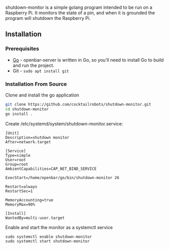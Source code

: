 shutdown-monitor is a simple golang program intended to be run on a Raspberry Pi. It monitors the state of a pin, and when it is grounded the program will shutdown the Raspberry Pi.

## Installation

### Prerequisites

* [Go](https://golang.org/doc/install) - openbar-server is written in Go, so you'll need to install Go to build and run the project.
* Git - `sudo apt install git`

### Installation From Source

Clone and install the go application

```bash
git clone https://github.com/cocktailrobots/shutdown-monitor.git
cd shutdown-monitor
go install .
```

Create /etc/systemd/system/shutdown-monitor.service:

```
[Unit]
Description=shutdown monitor
After=network.target

[Service]
Type=simple
User=root
Group=root
AmbientCapabilities=CAP_NET_BIND_SERVICE

ExecStart=/home/openbar/go/bin/shutdown-monitor 26

Restart=always
RestartSec=1

MemoryAccounting=true
MemoryMax=90%

[Install]
WantedBy=multi-user.target
```

Enable and start the monitor as a systemctl service

```
sudo systemctl enable shutdown-monitor
sudo systemctl start shutdown-monitor
```
